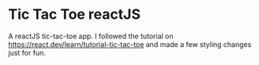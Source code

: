 # Tic Tac Toe reactJS

A reactJS tic-tac-toe app. I followed the tutorial on https://react.dev/learn/tutorial-tic-tac-toe and made a few styling changes just for fun.
